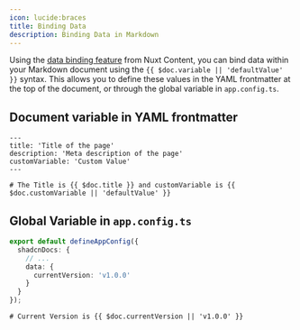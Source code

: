 ```yaml
---
icon: lucide:braces
title: Binding Data
description: Binding Data in Markdown
---
```


Using the [data binding feature](https://content.nuxt.com/docs/files/markdown#binding-data-in-markdown) from Nuxt Content, you can bind data within your Markdown document using the `{{ $doc.variable || 'defaultValue' }}` syntax. This allows you to define these values in the YAML frontmatter at the top of the document, or through the global variable in `app.config.ts`.

## Document variable in YAML frontmatter

```mdc [example.md]
---
title: 'Title of the page'
description: 'Meta description of the page'
customVariable: 'Custom Value'
---

# The Title is {{ $doc.title }} and customVariable is {{ $doc.customVariable || 'defaultValue' }}

```

## Global Variable in `app.config.ts`

```ts [app.config.ts]
export default defineAppConfig({
  shadcnDocs: {
    // ...
    data: {
      currentVersion: 'v1.0.0'
    }
  }
});
```

```mdc [example.md]
# Current Version is {{ $doc.currentVersion || 'v1.0.0' }}
```
